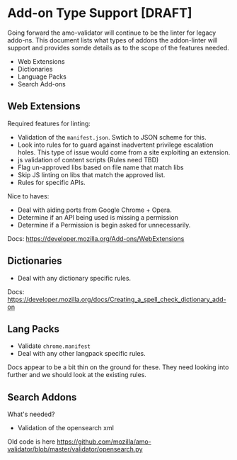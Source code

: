# Add-on Type Support [DRAFT]

Going forward the amo-validator will continue to be the linter for legacy addo-ns.
This document lists what types of addons the addon-linter will support and
provides somde details as to the scope of the features needed.

* Web Extensions
* Dictionaries
* Language Packs
* Search Add-ons

## Web Extensions

Required features for linting:

* Validation of the `manifest.json`. Swtich to JSON scheme for this.
* Look into rules for to guard against inadvertent privilege
  escalation holes. This type of issue would come from a site exploiting an
  extension.
* js validation of content scripts (Rules need TBD)
* Flag un-approved libs based on file name that match libs
* Skip JS linting on libs that match the approved list.
* Rules for specific APIs.

Nice to haves:

* Deal with aiding ports from Google Chrome + Opera.
* Determine if an API being used is missing a permission
* Determine if a Permission is begin asked for unnecessarily.

Docs: https://developer.mozilla.org/Add-ons/WebExtensions

## Dictionaries

* Deal with any dictionary specific rules.

Docs: https://developer.mozilla.org/docs/Creating_a_spell_check_dictionary_add-on

## Lang Packs

* Validate `chrome.manifest`
* Deal with any other langpack specific rules.

Docs appear to be a bit thin on the ground for these. They need looking
into further and we should look at the existing rules.

## Search Addons

What's needed?

* Validation of the opensearch xml

Old code is here https://github.com/mozilla/amo-validator/blob/master/validator/opensearch.py
